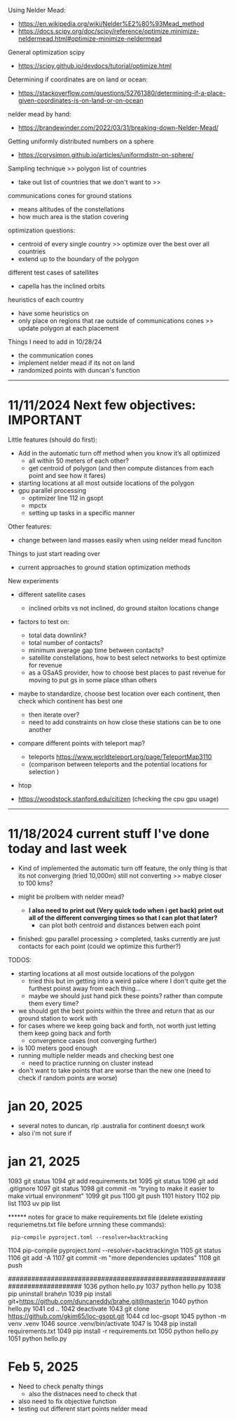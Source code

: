 Using Nelder Mead:

- https://en.wikipedia.org/wiki/Nelder%E2%80%93Mead_method
- https://docs.scipy.org/doc/scipy/reference/optimize.minimize-neldermead.html#optimize-minimize-neldermead

General optimization scipy

- https://scipy.github.io/devdocs/tutorial/optimize.html

Determining if coordinates are on land or ocean:

- https://stackoverflow.com/questions/52761380/determining-if-a-place-given-coordinates-is-on-land-or-on-ocean

nelder mead by hand:

- https://brandewinder.com/2022/03/31/breaking-down-Nelder-Mead/

Getting uniformly distributed numbers on a sphere

- https://corysimon.github.io/articles/uniformdistn-on-sphere/

Sampling technique >> polygon list of countries
- take out list of countries that we don't want to >> 

communications cones for ground stations 
- means altitudes of the constellations
- how much area is the station covering 

optimization questions: 
- centroid of every single country >> optimize over the best over all countries
- extend up to the boundary of the polygon

different test cases of satellites
- capella has the inclined orbits 

heuristics of each country
- have some heuristics on 
- only place on regions that rae outside of communications cones >> update polygon at each placement

Things I need to add in 10/28/24
- the communication cones
- implement nelder mead if its not on land
- randomized points with duncan's function

------------------------------------------------------------------------------------------------------------------------------------------------

# 11/11/2024 Next few objectives: IMPORTANT


Little features (should do first):
- Add in the automatic turn off method when you know it’s all optimized
    - all within 50 meters of each other?
    - get centroid of polygon (and then compute distances from each point and see how it fares)
- starting locations at all most outside locations of the polygon
- gpu parallel processing
    - optimizer line 112 in gsopt
    - mpctx
    - setting up tasks in a specific manner

Other features:
- change between land masses easily when using nelder mead funciton

Things to just start reading over
- current approaches to ground station optimization methods

New experiments
- different satellite cases
    - inclined orbits vs not inclined, do ground staiton locations change
- factors to test on:
    - total data downlink?
    - total number of contacts?
    - minimum average gap time between contacts?
    - satellite constellations, how to best select networks to best optimize for revenue
    - as a GSaAS provider, how to choose best places to past revenue for moving to put gs in some place sthan others
    
- maybe to standardize, choose best location over each continent, then check which continent has best one
    - then iterate over?
    - need to add constraints on how close these stations can be to one another
- compare different points with teleport map?
    - teleports https://www.worldteleport.org/page/TeleportMap3110
    - (comparison between teleports and the potential locations for selection )


- htop
- https://woodstock.stanford.edu/citizen (checking the cpu gpu usage)

------------------------------------------------------------------------------------------------------------------------------------------------
# 11/18/2024 current stuff I've done today and last week

- Kind of implemented the automatic turn off feature, the only thing is that its not converging (tried 10,000m) still not converting >> mabye closer to 100 kms?
- might be prolbem with nelder mead?
    - **I also need to print out (Very quick todo when i get back) print out all of the different converging times so that I can plot that later?**
        - can plot both centroid and distances betwen each point


- finished: gpu parallel processing > completed, tasks currently are just contacts for each point (could we optimize this further?) 
    

TODOS:
- starting locations at all most outside locations of the polygon
    - tried this but im getting into a weird palce where I don't quite get the furthest poinst away from each thing...
    - maybe we should just hand pick these points? rather than compute them every time?
- we should get the best points within the three and return that as our ground station to work with
- for cases where we keep going back and forth, not worth just letting them keep going back and forth
    - convergence cases (not converging further)
- is 100 meters good enough
- running multiple nelder meads and checking best one
    - need to practice running on cluster instead
- don't want to take points that are worse than the new one (need to check if random points are worse)


# jan 20, 2025

- several notes to duncan, rlp .australia for continent doesn;t work
- also i'm not sure if 

# jan 21, 2025

 1093  git status
 1094  git add requirements.txt
 1095  git status
 1096  git add .gitignore
 1097  git status
 1098  git commit -m "trying to make it easier to make virtual environment"
 1099  git pus
 1100  git push
 1101  history
 1102  pip list
 1103  uv pip list


 ****** notes for grace to make requirements.txt file (delete existing requriemetns.txt file before urnning these commands):

```
 pip-compile pyproject.toml --resolver=backtracking
```

 1104  pip-compile pyproject.toml --resolver=backtracking\n
 1105  git status
 1106  git add -A
 1107  git commit -m "more dependencies updates"
 1108  git push

###########################################################################
 1036  python hello.py
 1037  python hello.py
 1038  pip uninstall brahe\n
 1039  pip install git+https://github.com/duncaneddy/brahe.git@master\n
 1040  python hello.py
 1041  cd ..
 1042  deactivate
 1043  git clone https://github.com/gkim65/loc-gsopt.git
 1044  cd loc-gsopt
 1045  python -m venv .venv
 1046  source .venv/bin/activate
 1047  ls
 1048  pip install requirements.txt
 1049  pip install -r requirements.txt
 1050  python hello.py
 1051  python hello.py


# Feb 5, 2025

- Need to check penalty things
    - also the distnaces need to check that
- also need to fix objective function
- testing out different start points nelder mead